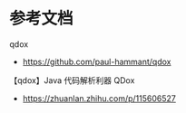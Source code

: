 # 参考文档
qdox
- https://github.com/paul-hammant/qdox

【qdox】Java 代码解析利器 QDox
- https://zhuanlan.zhihu.com/p/115606527